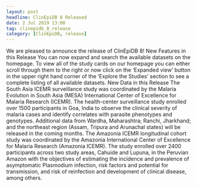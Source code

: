 ```yaml
---
layout: post
headline: ClinEpiDB 8 Released
date: 2 Jul 2019 13:00
tag: clinepidb_8_release
category: [ClinEpiDB, release]
---
```


We are pleased to announce the release of ClinEpiDB 8!
New Features in this Release
You can now expand and search the available datasets on the homepage. To view all of the study cards on our homepage you can either scroll through them to the right or now click on the ‘Expanded view’ button in the upper right hand corner of the ‘Explore the Studies’ section to see a complete listing of all available datasets.
New Data in this Release
The South Asia ICEMR surveillance study was coordinated by the Malaria Evolution in South Asia (MESA) International Center of Excellence for Malaria Research (ICEMR). The health-center surveillance study enrolled over 1500 participants in Goa, India to observe the clinical severity of malaria cases and identify correlates with parasite phenotypes and genotypes. Additional data from Wardha, Maharashtra; Ranchi, Jharkhand; and the northeast region (Assam, Tripura and Arunachal states) will be released in the coming months.
The Amazonia ICEMR longitudinal cohort study was coordinated by the Amazonia International Center of Excellence for Malaria Research (Amazonia ICEMR). The study enrolled over 2400 participants across two study areas, Cahuide and Lupuna, in the Peruvian Amazon with the objectives of estimating the incidence and prevalence of asymptomatic Plasmodium infection, risk factors and potential for transmission, and risk of reinfection and development of clinical disease, among others.
